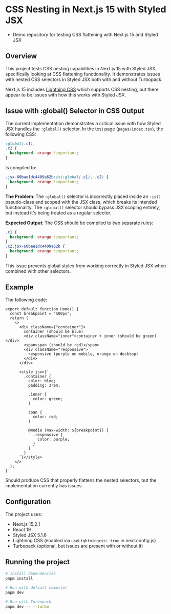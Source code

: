 # CSS Nesting in Next.js 15 with Styled JSX

- Demo repository for testing CSS flattening with Next.js 15 and Styled JSX

## Overview

This project tests CSS nesting capabilities in Next.js 15 with Styled JSX, specifically looking at CSS flattening functionality. It demonstrates issues with nested CSS selectors in Styled JSX both with and without Turbopack.

Next.js 15 includes [Lightning CSS](https://lightningcss.dev/) which supports CSS nesting, but there appear to be issues with how this works with Styled JSX.

## Issue with :global() Selector in CSS Output

The current implementation demonstrates a critical issue with how Styled JSX handles the `:global()` selector. In the test page (`pages/index.tsx`), the following CSS:

```css
:global(.c1),
.c2 {
  background: orange !important;
}
```

Is compiled to:

```css
.jsx-60bae1dc4409a62b:is(:global(.c1), .c2) {
  background: orange !important;
}
```

**The Problem**: The `:global()` selector is incorrectly placed inside an `:is()` pseudo-class and scoped with the JSX class, which breaks its intended functionality. The `:global()` selector should bypass JSX scoping entirely, but instead it's being treated as a regular selector.

**Expected Output**: The CSS should be compiled to two separate rules:

```css
.c1 {
  background: orange !important;
}
.c2.jsx-60bae1dc4409a62b {
  background: orange !important;
}
```

This issue prevents global styles from working correctly in Styled JSX when combined with other selectors.

## Example

The following code:

```tsx
export default function Home() {
  const breakpoint = "500px";
  return (
    <>
      <div className={"container"}>
        container (should be blue)
        <div className="inner">container + inner (should be green)</div>
        <span>span (should be red)</span>
        <div className="responsive">
          responsive (purple on mobile, orange on desktop)
        </div>
      </div>

      <style jsx>{`
        .container {
          color: blue;
          padding: 3rem;

          .inner {
            color: green;
          }

          span {
            color: red;
          }

          @media (max-width: ${breakpoint}) {
            .responsive {
              color: purple;
            }
          }
        }
      `}</style>
    </>
  );
}
```

Should produce CSS that properly flattens the nested selectors, but the implementation currently has issues.

## Configuration

The project uses:

- Next.js 15.2.1
- React 19
- Styled JSX 5.1.6
- Lightning CSS (enabled via `useLightningcss: true` in next.config.js)
- Turbopack (optional, but issues are present with or without it)

## Running the project

```bash
# Install dependencies
pnpm install

# Run with default compiler
pnpm dev

# Run with Turbopack
pnpm dev -- --turbo
```
